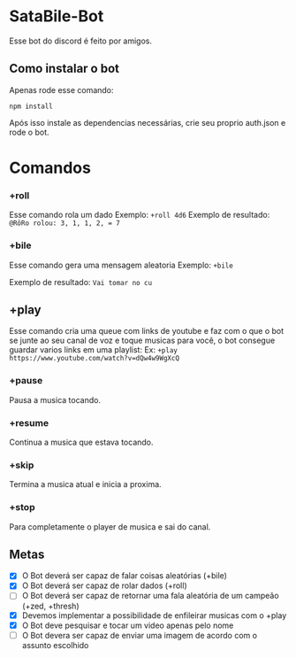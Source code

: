 # SataBile-Bot

Esse bot do discord é feito por amigos.

## Como instalar o bot

  Apenas rode esse comando:

```node
npm install
```

  Após isso instale as dependencias necessárias, crie seu proprio auth.json e rode o bot.

# Comandos

### +roll

  Esse comando rola um dado
  Exemplo: `+roll 4d6`
  Exemplo de resultado: `@RôRo rolou: 3, 1, 1, 2, = 7`

### +bile

  Esse comando gera uma mensagem aleatoria
  Exemplo: `+bile`

  Exemplo de resultado: `Vai tomar no cu`

## +play

  Esse comando cria uma queue com links de youtube e faz com o que o bot se junte ao seu canal
de voz e toque musicas para você, o bot consegue guardar varios links em uma playlist:
  Ex: ```+play https://www.youtube.com/watch?v=dQw4w9WgXcQ```
 
### +pause

  Pausa a musica tocando.
  
### +resume
  
  Continua a musica que estava tocando.
  
### +skip

  Termina a musica atual e inicia a proxima.
  
### +stop

  Para completamente o player de musica e sai do canal.
  


## Metas

- [x] O Bot deverá ser capaz de falar coisas aleatórias (+bile)
- [x] O Bot deverá ser capaz de rolar dados (+roll)
- [ ] O Bot deverá ser capaz de retornar uma fala aleatória de um campeão (+zed, +thresh)
- [x] Devemos implementar a possibilidade de enfileirar musicas com o +play
- [x] O Bot deve pesquisar e tocar um video apenas pelo nome
- [ ] O Bot devera ser capaz de enviar uma imagem de acordo com o assunto escolhido
